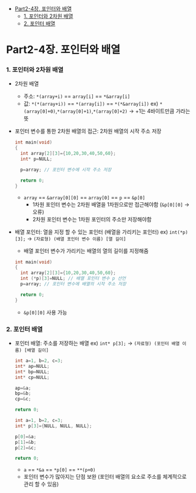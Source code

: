 - [Part2-4장. 포인터와 배열](#part2-4장-포인터와-배열)
  - [1. 포인터와 2차원 배열](#1-포인터와-2차원-배열)
  - [2. 포인터 배열](#2-포인터-배열)

# Part2-4장. 포인터와 배열

### 1. 포인터와 2차원 배열

- 2차원 배열

  - 주소: `*(array+i)` == `array[i]` == `*&array[i]`
  - 값: `*(*(array+i))` == `*(array[i])` == `*(*&array[i])`
    ex) `*(array[0]+0)`,`*(array[0]+1)`,`*(array[0]+2)` → +1는 4바이트만큼 가라는 뜻

- 포인터 변수를 통한 2차원 배열의 접근: 2차원 배열의 시작 주소 저장

  ```c
  int main(void)
  {
  	int array[2][3]={10,20,30,40,50,60};
  	int* p=NULL;

  	p=array; // 포인터 변수에 시작 주소 저장

  	return 0;
  }
  ```

  - `array` == `&array[0][0]` == `array[0]` == `p` == `&p[0]`
    - 1차원 포인터 변수는 2차원 배열을 1차원으로만 접근해야함 (`&p[0][0]` → 오류)
    - 2차원 포인터 변수는 1차원 포인터의 주소만 저장해야함

- 배열 포인터: 열을 지정 할 수 있는 포인터 (배열을 가리키는 포인터)
  ex) `int(*p)[3];` → `(자료형) (배열 포인터 변수 이름) [열 길이]`

  - 배열 포인터 변수가 가리키는 배열의 열의 길이를 지정해줌

  ```c
  int main(void)
  {
  	int array[2][3]={10,20,30,40,50,60};
  	int (*p)[3]=NULL; // 배열 포인터 변수 p 선언
  	p=array; // 포인터 변수에 배열의 시작 주소 저장

  	return 0;
  }
  ```

  - `&p[0][0]` 사용 가능

### 2. 포인터 배열

- 포인터 배열: 주소를 저장하는 배열
  ex) `int* p[3];` → `(자료형) (포인터 배열 이름) [배열 길이]`

  ```c
  int a=1, b=2, c=3;
  int* ap=NULL;
  int* bp=NULL;
  int* cp=NULL;

  ap=&a;
  bp=&b;
  cp=&c;

  return 0;
  ```

  ```c
  int a=1, b=2, c=3;
  int* p[3]={NULL, NULL, NULL};

  p[0]=&a;
  p[1]=&b;
  p[2]=&c;

  return 0;
  ```

  - `a` == `*&a` == `*p[0]` == `**(p+0)`
  - 포인터 변수가 많아지는 단점 보완 (포인터 배열의 요소로 주소를 체계적으로 관리 할 수 있음)
